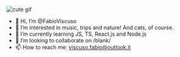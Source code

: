 ![cute gif](https://tenor.com/view/code-coding-computer-gif-19684211)

- 👋 Hi, I’m @FabioViscuso
- 👀 I’m interested in music, trips and nature! And cats, of course.
- 🌱 I’m currently learning JS, TS, React.js and Node.js
- 💞️ I’m looking to collaborate on /blank/
- 📫 How to reach me: viscuso.fabio@outlook.it

<!---
FabioViscuso/FabioViscuso is a ✨ special ✨ repository because its `README.md` (this file) appears on your GitHub profile.
You can click the Preview link to take a look at your changes.
--->
